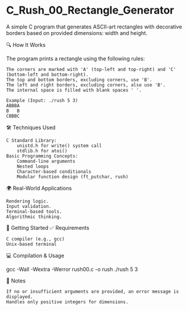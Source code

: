 # C_Rush_00_Rectangle_Generator
A simple C program that generates ASCII-art rectangles with decorative borders based on provided dimensions: width and height.

🔍 How It Works

The program prints a rectangle using the following rules:

    The corners are marked with 'A' (top-left and top-right) and 'C' (bottom-left and bottom-right).
    The top and bottom borders, excluding corners, use 'B'.
    The left and right borders, excluding corners, also use 'B'.
    The internal space is filled with blank spaces ' '.
    
    Example (Input: ./rush 5 3)
    ABBBA
    B   B
    CBBBC

🛠️ Techniques Used

    C Standard Library:
        unistd.h for write() system call
        stdlib.h for atoi()
    Basic Programming Concepts:
        Command-line arguments
        Nested loops
        Character-based conditionals
        Modular function design (ft_putchar, rush)

🌍 Real-World Applications

    Rendering logic.
    Input validation.
    Terminal-based tools.
    Algorithmic thinking.

🚀 Getting Started
✅ Requirements

    C compiler (e.g., gcc)
    Unix-based terminal

💻 Compilation & Usage

gcc -Wall -Wextra -Werror rush00.c -o rush
./rush 5 3

📎 Notes

    If no or insufficient arguments are provided, an error message is displayed.
    Handles only positive integers for dimensions.
